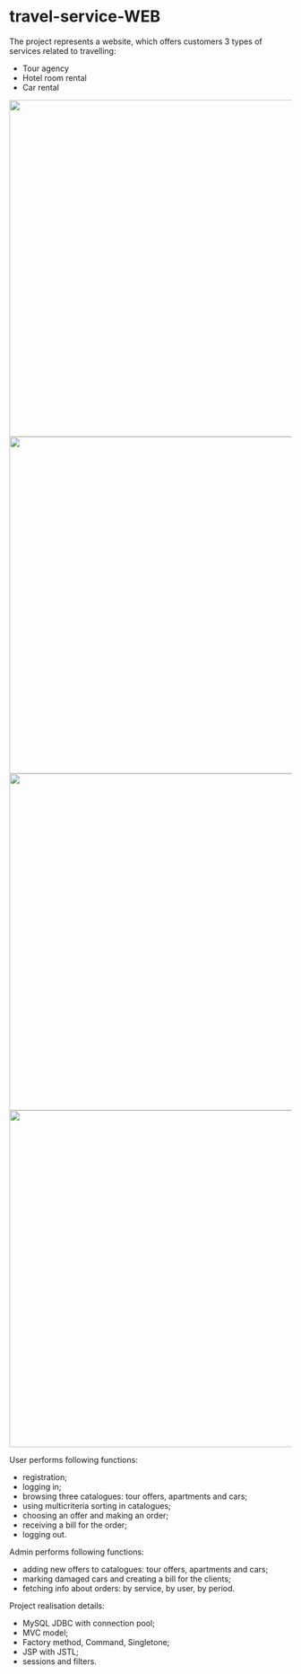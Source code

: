 # travel-service-WEB

The project represents a website, which offers customers 3 types of services related to travelling:
- Tour agency
- Hotel room rental
- Car rental

<img height=600 src="https://github.com/JavaDeveloperGroup/travel-service-WEB/blob/master/screenshots/home_page.PNG?raw=true" />
<img height=600 src="https://github.com/JavaDeveloperGroup/travel-service-WEB/blob/master/screenshots/sign_up_page.png?raw=true" />
<img height=600 src="https://github.com/JavaDeveloperGroup/travel-service-WEB/blob/master/screenshots/update_account_page.png?raw=true" />
<img height=600 src="https://github.com/JavaDeveloperGroup/travel-service-WEB/blob/master/screenshots/hotel_catalogue_page.PNG?raw=true />
<img height=600 src="https://github.com/JavaDeveloperGroup/travel-service-WEB/blob/master/screenshots/auto_catalogue_page.PNG?raw=true" />

User performs following functions:
- registration;
- logging in;
- browsing three catalogues: tour offers, apartments and cars;
- using multicriteria sorting in catalogues;
- choosing an offer and making an order;
- receiving a bill for the order;
- logging out.

Admin performs following functions:
- adding new offers to catalogues: tour offers, apartments and cars;
- marking damaged cars and creating a bill for the clients;
- fetching info about orders: by service, by user, by period.

Project realisation details:
- MySQL JDBC with connection pool;
- MVC model;
- Factory method, Command, Singletone;
- JSP with JSTL;
- sessions and filters.
